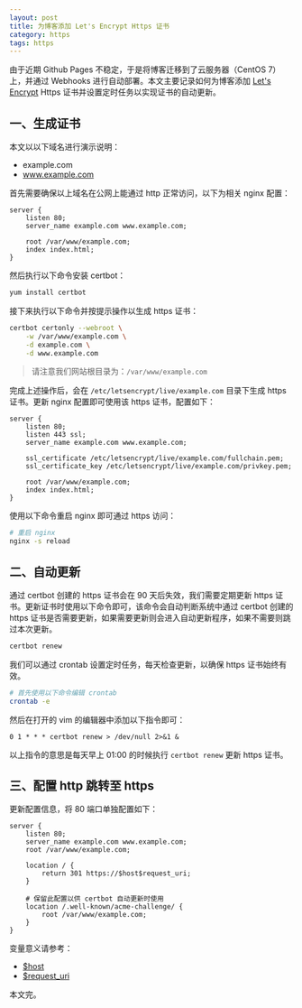 ```yaml
---
layout: post
title: 为博客添加 Let's Encrypt Https 证书
category: https
tags: https
---
```


由于近期 Github Pages 不稳定，于是将博客迁移到了云服务器（CentOS 7）上，并通过 Webhooks 进行自动部署。本文主要记录如何为博客添加 [Let's Encrypt](https://letsencrypt.org/) Https 证书并设置定时任务以实现证书的自动更新。

<!--more-->

## 一、生成证书

本文以以下域名进行演示说明：

* example.com
* www.example.com

首先需要确保以上域名在公网上能通过 http 正常访问，以下为相关 nginx 配置：

```
server {
    listen 80;
    server_name example.com www.example.com;

    root /var/www/example.com;
    index index.html;
}
```

然后执行以下命令安装 certbot：

```bash
yum install certbot
```

接下来执行以下命令并按提示操作以生成 https 证书：

```bash
certbot certonly --webroot \
    -w /var/www/example.com \
    -d example.com \
    -d www.example.com
```

> 请注意我们网站根目录为：`/var/www/example.com`

完成上述操作后，会在 `/etc/letsencrypt/live/example.com` 目录下生成 https 证书。更新 nginx 配置即可使用该 https 证书，配置如下：

```
server {
    listen 80;
    listen 443 ssl;
    server_name example.com www.example.com;

    ssl_certificate /etc/letsencrypt/live/example.com/fullchain.pem;
    ssl_certificate_key /etc/letsencrypt/live/example.com/privkey.pem;

    root /var/www/example.com;
    index index.html;
}
```

使用以下命令重启 nginx 即可通过 https 访问：

```bash
# 重启 nginx
nginx -s reload
```

## 二、自动更新

通过 certbot 创建的 https 证书会在 90 天后失效，我们需要定期更新 https 证书。更新证书时使用以下命令即可，该命令会自动判断系统中通过 certbot 创建的 https 证书是否需要更新，如果需要更新则会进入自动更新程序，如果不需要则跳过本次更新。

```bash
certbot renew
```

我们可以通过 crontab 设置定时任务，每天检查更新，以确保 https 证书始终有效。

```bash
# 首先使用以下命令编辑 crontab
crontab -e
```

然后在打开的 vim 的编辑器中添加以下指令即可：

```
0 1 * * * certbot renew > /dev/null 2>&1 &
```

以上指令的意思是每天早上 01:00 的时候执行 `certbot renew` 更新 https 证书。

## 三、配置 http 跳转至 https

更新配置信息，将 80 端口单独配置如下：

```
server {
    listen 80;
    server_name example.com www.example.com;
    root /var/www/example.com;

    location / {
        return 301 https://$host$request_uri;
    }

    # 保留此配置以供 certbot 自动更新时使用
    location /.well-known/acme-challenge/ {
        root /var/www/example.com;
    }
}
```

变量意义请参考：

* [$host](http://nginx.org/en/docs/http/ngx_http_core_module.html#var_host)
* [$request_uri](http://nginx.org/en/docs/http/ngx_http_core_module.html#var_request_uri)

本文完。

